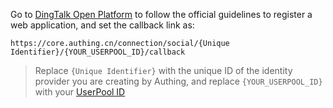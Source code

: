 <IntegrationDetailCard title="Create a website application on the DingTalk open platform">

Go to [DingTalk Open Platform](https://open-dev.dingtalk.com/#/loginMan) to follow the official guidelines to register a web application, and set the callback link as:

`https://core.authing.cn/connection/social/{Unique Identifier}/{YOUR_USERPOOL_ID}/callback`

> Replace `{Unique Identifier}` with the unique ID of the identity provider you are creating by Authing, and replace `{YOUR_USERPOOL_ID}` with your [UserPool ID](/en/guides/faqs/get-userpool-id-and-secret.md)

</IntegrationDetailCard>
